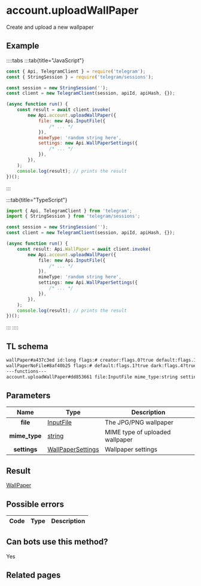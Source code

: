 # account.uploadWallPaper

Create and upload a new wallpaper

## Example

::::tabs
:::tab{title="JavaScript"}

```js
const { Api, TelegramClient } = require('telegram');
const { StringSession } = require('telegram/sessions');

const session = new StringSession('');
const client = new TelegramClient(session, apiId, apiHash, {});

(async function run() {
    const result = await client.invoke(
        new Api.account.uploadWallPaper({
            file: new Api.InputFile({
                /* ... */
            }),
            mimeType: 'random string here',
            settings: new Api.WallPaperSettings({
                /* ... */
            }),
        }),
    );
    console.log(result); // prints the result
})();
```

:::

:::tab{title="TypeScript"}

```ts
import { Api, TelegramClient } from 'telegram';
import { StringSession } from 'telegram/sessions';

const session = new StringSession('');
const client = new TelegramClient(session, apiId, apiHash, {});

(async function run() {
    const result: Api.WallPaper = await client.invoke(
        new Api.account.uploadWallPaper({
            file: new Api.InputFile({
                /* ... */
            }),
            mimeType: 'random string here',
            settings: new Api.WallPaperSettings({
                /* ... */
            }),
        }),
    );
    console.log(result); // prints the result
})();
```

:::
::::

## TL schema

```txt
wallPaper#a437c3ed id:long flags:# creator:flags.0?true default:flags.1?true pattern:flags.3?true dark:flags.4?true access_hash:long slug:string document:Document settings:flags.2?WallPaperSettings = WallPaper;
wallPaperNoFile#8af40b25 flags:# default:flags.1?true dark:flags.4?true settings:flags.2?WallPaperSettings = WallPaper;
---functions---
account.uploadWallPaper#dd853661 file:InputFile mime_type:string settings:WallPaperSettings = WallPaper;
```

## Parameters

|     Name      | Type                                                                  | Description                     |
| :-----------: | --------------------------------------------------------------------- | ------------------------------- |
|   **file**    | [InputFile](https://core.telegram.org/type/InputFile)                 | The JPG/PNG wallpaper           |
| **mime_type** | [string](https://core.telegram.org/type/string)                       | MIME type of uploaded wallpaper |
| **settings**  | [WallPaperSettings](https://core.telegram.org/type/WallPaperSettings) | Wallpaper settings              |

## Result

[WallPaper](https://core.telegram.org/type/WallPaper)

## Possible errors

| Code | Type | Description |
| :--: | ---- | ----------- |

## Can bots use this method?

Yes

## Related pages
